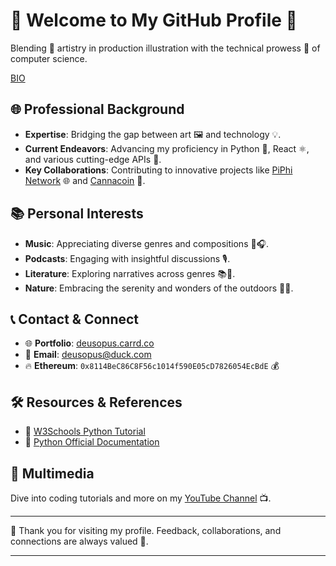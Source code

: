 # 🌟 Welcome to My GitHub Profile 🌟

Blending 🎨 artistry in production illustration with the technical prowess 💼 of computer science.

[BIO](https://github.com/grasshaussoftware/crypto-id-whitepaper/blob/main/about-author.pdf)

## 🌐 Professional Background

- **Expertise**: Bridging the gap between art 🖼️ and technology 💡.
- **Current Endeavors**: Advancing my proficiency in Python 🐍, React ⚛️, and various cutting-edge APIs 🚀.
- **Key Collaborations**: Contributing to innovative projects like [PiPhi Network](https://piphi.network) 🌐 and [Cannacoin](https://linktr.ee/cannacoin) 📜.

## 📚 Personal Interests

- **Music**: Appreciating diverse genres and compositions 🎵🎧.
- **Podcasts**: Engaging with insightful discussions 🎙️.
- **Literature**: Exploring narratives across genres 📚📖.
- **Nature**: Embracing the serenity and wonders of the outdoors 🌳🌲.

## 📞 Contact & Connect

- 🌐 **Portfolio**: [deusopus.carrd.co](https://deusopus.carrd.co)
- 📧 **Email**: [deusopus@duck.com](mailto:deusopus@duck.com)
- 🔥 **Ethereum**: `0x8114BeC86C8F56c1014f590E05cD7826054EcBdE` 💰

## 🛠 Resources & References

- 📘 [W3Schools Python Tutorial](https://www.w3schools.com/python/default.asp)
- 📗 [Python Official Documentation](https://docs.python.org/3/)

## 🎥 Multimedia

Dive into coding tutorials and more on my [YouTube Channel](https://www.youtube.com/channel/UCT07DW6mr6LMqidFVxdblKw) 📺.

---

🙏 Thank you for visiting my profile. Feedback, collaborations, and connections are always valued 💖.

---

<!---
grasshaussoftware/grasshaussoftware is a unique repository because its `README.md` appears on your GitHub profile. Preview your changes anytime.
--->
